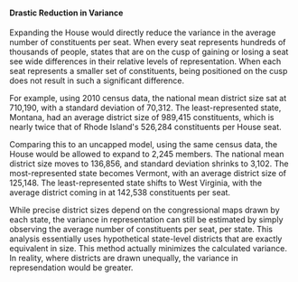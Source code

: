 #### Drastic Reduction in Variance  
Expanding the House would directly reduce the variance in the average number of constituents per seat. When every seat represents hundreds of thousands of people, states that are on the cusp of gaining or losing a  seat see wide differences in their relative levels of representation. When each seat represents a smaller set of constituents, being positioned on the cusp does not result in such a significant difference.   

For example, using 2010 census data, the national mean district size sat at 710,190, with a standard deviation of 70,312. The least-represented state, Montana, had an average district size of 989,415 constituents, which is nearly twice that of Rhode Island's 526,284 constituents per House seat.  

Comparing this to an uncapped model, using the same census data, the House would be allowed to expand to 2,245 members. The national mean district size moves to 136,856, and standard deviation shrinks to 3,102. The most-represented state becomes Vermont, with an average district size of 125,148. The least-represented state shifts to West Virginia, with the average district coming in at 142,538 constituents per seat.  

While precise district sizes depend on the congressional maps drawn by each state, the variance in representation can still be estimated by simply observing the average number of constituents per seat, per state. This analysis essentially uses hypothetical state-level districts that are exactly equivalent in size. This method actually minimizes the calculated variance. In reality, where districts are drawn unequally, the variance in represendation would be greater.  